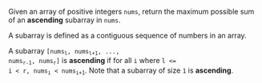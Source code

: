 Given an array of positive integers `nums`, return the maximum possible sum of an **ascending** subarray in `nums`.

A subarray is defined as a contiguous sequence of numbers in an array.

A subarray <code>[nums<sub>l</sub>, nums<sub>l+1</sub>, ..., nums<sub>r-1</sub>, nums<sub>r</sub>]</code> is **ascending** if for all `i` where <code>l <= i < r, nums<sub>i</sub> < nums<sub>i+1</sub></code>. Note that a subarray of size `1` is **ascending**.